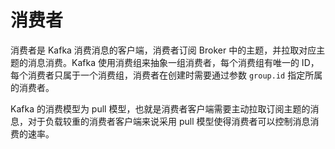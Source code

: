 # 消费者

消费者是 Kafka 消费消息的客户端，消费者订阅 Broker 中的主题，并拉取对应主题的消息消费。Kafka 使用消费组来抽象一组消费者，每个消费组有唯一的 ID，每个消费者只属于一个消费组，消费者在创建时需要通过参数 `group.id` 指定所属的消费者。

Kafka 的消费模型为 pull 模型，也就是消费者客户端需要主动拉取订阅主题的消息，对于负载较重的消费者客户端来说采用 pull 模型使得消费者可以控制消息消费的速率。